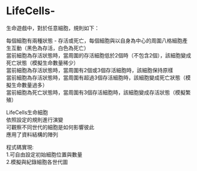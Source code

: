 # LifeCells-
生命遊戲中，對於任意細胞，規則如下：  

每個細胞有兩種狀態 - 存活或死亡，每個細胞與以自身為中心的周圍八格細胞產生互動（黑色為存活，白色為死亡）    
當前細胞為存活狀態時，當周圍的存活細胞低於2個時（不包含2個），該細胞變成死亡狀態（模擬生命數量稀少）   
當前細胞為存活狀態時，當周圍有2個或3個存活細胞時，該細胞保持原樣  
當前細胞為存活狀態時，當周圍有超過3個存活細胞時，該細胞變成死亡狀態（模擬生命數量過多）    
當前細胞為死亡狀態時，當周圍有3個存活細胞時，該細胞變成存活狀態（模擬繁殖）

LifeCells生命細胞  
依照設定的規則進行演變  
可觀察不同世代的細胞是如何影響彼此  
應用了資料結構的陣列  

程式碼實現:  
1.可自由設定初始細胞位置與數量  
2.模擬與紀錄細胞各世代圖  

